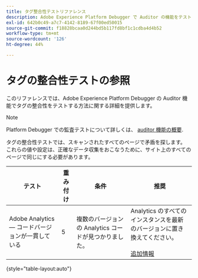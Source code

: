 ```yaml
---
title: タグ整合性テストリファレンス
description: Adobe Experience Platform Debugger で Auditor の機能をテストしてタグの整合性を確認する方法について説明します。
exl-id: 642b0c49-a7c7-4142-8189-67f00ed50015
source-git-commit: f18828bcaa0d244bd5b117fd8bf1c1cdba4d4b52
workflow-type: tm+mt
source-wordcount: '126'
ht-degree: 44%

---
```


# タグの整合性テストの参照

このリファレンスでは、Adobe Experience Platform Debugger の Auditor 機能でタグの整合性をテストする方法に関する詳細を提供します。

>[!NOTE]
>
>Platform Debugger での監査テストについて詳しくは、 [auditor 機能の概要](./overview.md).

タグの整合性テストでは、スキャンされたすべてのページで矛盾を探します。 これらの値や設定は、正確なデータ収集をおこなうために、サイト上のすべてのページで同じにする必要があります。

| テスト | 重み付け | 条件 | 推奨 |
| --- | --- | --- | --- |
| Adobe Analytics — コードバージョンが一貫している | 5 | 複数のバージョンの Analytics コードが見つかりました。 | Analytics のすべてのインスタンスを最新のバージョンに置き換えてください。<br><br>[追加情報](https://experienceleague.adobe.com/docs/analytics/implementation/home.html?lang=ja) |

{style=&quot;table-layout:auto&quot;}
